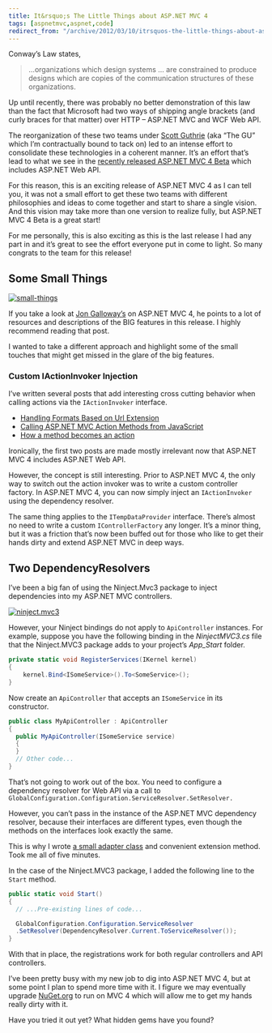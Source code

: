 ```yaml
---
title: It&rsquo;s The Little Things about ASP.NET MVC 4
tags: [aspnetmvc,aspnet,code]
redirect_from: "/archive/2012/03/10/itrsquos-the-little-things-about-asp-net-mvc-4.aspx/"
---
```


Conway’s Law states,

> ...organizations which design systems ... are constrained to produce
> designs which are copies of the communication structures of these
> organizations.

Up until recently, there was probably no better demonstration of this
law than the fact that Microsoft had two ways of shipping angle brackets
(and curly braces for that matter) over HTTP – ASP.NET MVC and WCF Web
API.

The reorganization of these two teams under [Scott
Guthrie](http://weblogs.asp.net/scottgu "Scott Guthrie's Blog") (aka
“The GU” which I’m contractually bound to tack on) led to an intense
effort to consolidate these technologies in a coherent manner. It’s an
effort that’s lead to what we see in the [recently released ASP.NET MVC
4
Beta](http://weblogs.asp.net/jgalloway/archive/2012/02/16/asp-net-4-beta-released.aspx "ASP.NET MVC 4 Beta Released")
which includes ASP.NET Web API.

For this reason, this is an exciting release of ASP.NET MVC 4 as I can
tell you, it was not a small effort to get these two teams with
different philosophies and ideas to come together and start to share a
single vision. And this vision may take more than one version to realize
fully, but ASP.NET MVC 4 Beta is a great start!

For me personally, this is also exciting as this is the last release I
had any part in and it’s great to see the effort everyone put in come to
light. So many congrats to the team for this release!

Some Small Things
-----------------

[![small-things](https://haacked.com/images/haacked_com/WindowsLiveWriter/Its-The-Little-Things-about-AS.NET-MVC-4_A996/small-things_thumb.jpg "small-things")](https://haacked.com/images/haacked_com/WindowsLiveWriter/Its-The-Little-Things-about-AS.NET-MVC-4_A996/small-things_2.jpg)

If you take a look at [Jon
Galloway’s](http://weblogs.asp.net/jgalloway/archive/2012/02/16/asp-net-4-beta-released.aspx "Jon Galloway's Blog Post")
on ASP.NET MVC 4, he points to a lot of resources and descriptions of
the BIG features in this release. I highly recommend reading that post.

I wanted to take a different approach and highlight some of the small
touches that might get missed in the glare of the big features.

### Custom IActionInvoker Injection

I’ve written several posts that add interesting cross cutting behavior
when calling actions via the `IActionInvoker` interface.

-   [Handling Formats Based on Url
    Extension](https://haacked.com/archive/2009/01/06/handling-formats-based-on-url-extension.aspx "Handling formats")
-   [Calling ASP.NET MVC Action Methods from
    JavaScript](https://haacked.com/archive/2011/08/18/calling-asp-net-mvc-action-methods-from-javascript.aspx "Calling MVC Actions from JavaScript")
-   [How a method becomes an
    action](https://haacked.com/archive/2008/08/29/how-a-method-becomes-an-action.aspx "How a method becomes an action")

Ironically, the first two posts are made mostly irrelevant now that
ASP.NET MVC 4 includes ASP.NET Web API.

However, the concept is still interesting. Prior to ASP.NET MVC 4, the
only way to switch out the action invoker was to write a custom
controller factory. In ASP.NET MVC 4, you can now simply inject an
`IActionInvoker` using the dependency resolver.

The same thing applies to the `ITempDataProvider` interface. There’s
almost no need to write a custom `IControllerFactory` any longer. It’s a
minor thing, but it was a friction that’s now been buffed out for those
who like to get their hands dirty and extend ASP.NET MVC in deep ways.

Two DependencyResolvers
-----------------------

I’ve been a big fan of using the Ninject.Mvc3 package to inject
dependencies into my ASP.NET MVC controllers.

[![ninject.mvc3](https://haacked.com/images/haacked_com/WindowsLiveWriter/Its-The-Little-Things-about-AS.NET-MVC-4_A996/ninject.mvc3_thumb.png "ninject.mvc3")](https://haacked.com/images/haacked_com/WindowsLiveWriter/Its-The-Little-Things-about-AS.NET-MVC-4_A996/ninject.mvc3_2.png)

However, your Ninject bindings do not apply to `ApiController`
instances. For example, suppose you have the following binding in the
*NinjectMVC3.cs* file that the Ninject.MVC3 package adds to your
project’s *App\_Start* folder.

```csharp
private static void RegisterServices(IKernel kernel)
{
    kernel.Bind<ISomeService>().To<SomeService>();
}
```

Now create an `ApiController` that accepts an `ISomeService` in its
constructor.

```csharp
public class MyApiController : ApiController
{
  public MyApiController(ISomeService service)
  {
  }
  // Other code...
}
```

That’s not going to work out of the box. You need to configure a
dependency resolver for Web API via a call to
`GlobalConfiguration.Configuration.ServiceResolver.SetResolver.`

However, you can’t pass in the instance of the ASP.NET MVC dependency
resolver, because their interfaces are different types, even though the
methods on the interfaces look exactly the same.

This is why I wrote [a small adapter
class](https://gist.github.com/2017786 "Adapter for Dependency Resolvers")
and convenient extension method. Took me all of five minutes.

In the case of the Ninject.MVC3 package, I added the following line to
the `Start` method.

```csharp
public static void Start()
{
  // ...Pre-existing lines of code...

  GlobalConfiguration.Configuration.ServiceResolver
  .SetResolver(DependencyResolver.Current.ToServiceResolver());
}
```

With that in place, the registrations work for both regular controllers
and API controllers.

I’ve been pretty busy with my new job to dig into ASP.NET MVC 4, but at
some point I plan to spend more time with it. I figure we may eventually
upgrade [NuGet.org](http://nuget.org/ "NuGet Gallery") to run on MVC 4
which will allow me to get my hands really dirty with it.

Have you tried it out yet? What hidden gems have you found?

